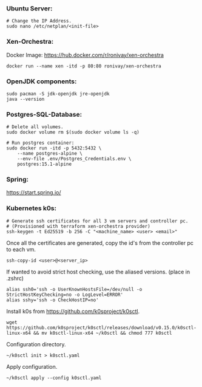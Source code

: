 ### Ubuntu Server:
```shell
# Change the IP Address.
sudo nano /etc/netplan/<init-file>
```

### Xen-Orchestra:
Docker Image: https://hub.docker.com/r/ronivay/xen-orchestra
```shell
docker run --name xen -itd -p 80:80 ronivay/xen-orchestra
```

### OpenJDK components:
```shell
sudo pacman -S jdk-openjdk jre-openjdk
java --version
```

### Postgres-SQL-Database:
```shell
# Delete all volumes.
sudo docker volume rm $(sudo docker volume ls -q)
```
```shell
# Run postgres container:
sudo docker run -itd -p 5432:5432 \
	--name postgres-alpine \
	--env-file .env/Postgres_Credentials.env \
	postgres:15.1-alpine
```

### Spring:
https://start.spring.io/

### Kubernetes k0s:
```shell
# Generate ssh certificates for all 3 vm servers and controller pc.
# (Provisioned with terraform xen-orchestra provider)
ssh-keygen -t Ed25519 -b 256 -C "<machine_name> <user> <email>"
```
Once all the certificates are generated, copy the id's from the controller pc to each vm.
```shell
ssh-copy-id <user>@<server_ip>
```
If wanted to avoid strict host checking, use the aliased versions. (place in .zshrc)
```shell
alias ssh0='ssh -o UserKnownHostsFile=/dev/null -o StrictHostKeyChecking=no -o LogLevel=ERROR'
alias sshy='ssh -o CheckHostIP=no'
```
Install k0s from https://github.com/k0sproject/k0sctl.
```shell
wget https://github.com/k0sproject/k0sctl/releases/download/v0.15.0/k0sctl-linux-x64 && mv k0sctl-linux-x64 ~/k0sctl && chmod 777 k0sctl
```
Configuration directory.
```shell
~/k0sctl init > k0sctl.yaml
```
Apply configuration.
```shell
~/k0sctl apply --config k0sctl.yaml
```